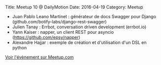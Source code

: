 Title: Meetup 10 @ DailyMotion
Date: 2016-04-19
Category: Meetup

- Juan Pablo Leano Martinet : générateur de docs Swagger pour Django (github.com/botify-labs/django-rest-swagger)
- Julien Tanay : Errbot, conversation driven development (errbot.io)
- Yann Kaiser : napper, un client REST pour asyncio (https://github.com/epsy/napper)
- Alexandre Hajjar : exemple de création et d'utilisation d'un DSL en python

[Voir l'évènement sur Meetup.com](https://www.meetup.com/Paris-py-Python-Django-friends/events/233465776/)
